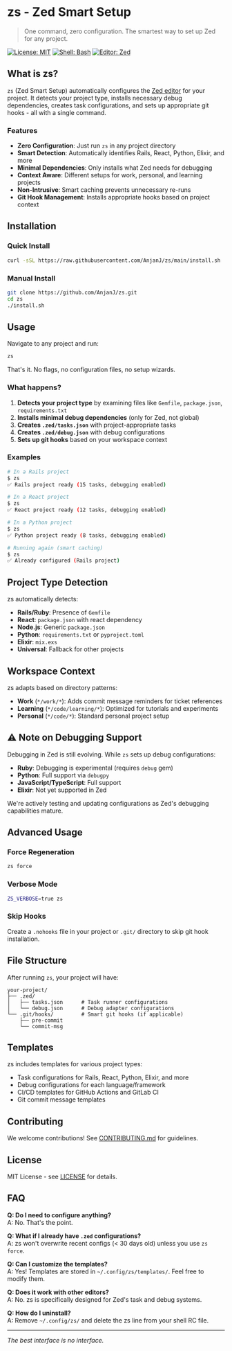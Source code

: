 # zs - Zed Smart Setup

> One command, zero configuration. The smartest way to set up Zed for any project.

[![License: MIT](https://img.shields.io/badge/License-MIT-yellow.svg)](https://opensource.org/licenses/MIT)
[![Shell: Bash](https://img.shields.io/badge/Shell-Bash-blue.svg)](https://www.gnu.org/software/bash/)
[![Editor: Zed](https://img.shields.io/badge/Editor-Zed-orange.svg)](https://zed.dev)

## What is zs?

`zs` (Zed Smart Setup) automatically configures the [Zed editor](https://zed.dev) for your project. It detects your project type, installs necessary debug dependencies, creates task configurations, and sets up appropriate git hooks - all with a single command.

### Features

- **Zero Configuration**: Just run `zs` in any project directory
- **Smart Detection**: Automatically identifies Rails, React, Python, Elixir, and more
- **Minimal Dependencies**: Only installs what Zed needs for debugging
- **Context Aware**: Different setups for work, personal, and learning projects
- **Non-Intrusive**: Smart caching prevents unnecessary re-runs
- **Git Hook Management**: Installs appropriate hooks based on project context

## Installation

### Quick Install

```bash
curl -sSL https://raw.githubusercontent.com/AnjanJ/zs/main/install.sh | bash
```

### Manual Install

```bash
git clone https://github.com/AnjanJ/zs.git
cd zs
./install.sh
```

## Usage

Navigate to any project and run:

```bash
zs
```

That's it. No flags, no configuration files, no setup wizards.

### What happens?

1. **Detects your project type** by examining files like `Gemfile`, `package.json`, `requirements.txt`
2. **Installs minimal debug dependencies** (only for Zed, not global)
3. **Creates `.zed/tasks.json`** with project-appropriate tasks
4. **Creates `.zed/debug.json`** with debug configurations
5. **Sets up git hooks** based on your workspace context

### Examples

```bash
# In a Rails project
$ zs
✅ Rails project ready (15 tasks, debugging enabled)

# In a React project
$ zs
✅ React project ready (12 tasks, debugging enabled)

# In a Python project
$ zs
✅ Python project ready (8 tasks, debugging enabled)

# Running again (smart caching)
$ zs
✅ Already configured (Rails project)
```

## Project Type Detection

zs automatically detects:

- **Rails/Ruby**: Presence of `Gemfile`
- **React**: `package.json` with react dependency
- **Node.js**: Generic `package.json`
- **Python**: `requirements.txt` or `pyproject.toml`
- **Elixir**: `mix.exs`
- **Universal**: Fallback for other projects

## Workspace Context

zs adapts based on directory patterns:

- **Work** (`*/work/*`): Adds commit message reminders for ticket references
- **Learning** (`*/code/learning/*`): Optimized for tutorials and experiments
- **Personal** (`*/code/*`): Standard personal project setup

## ⚠️ Note on Debugging Support

Debugging in Zed is still evolving. While `zs` sets up debug configurations:

- **Ruby**: Debugging is experimental (requires `debug` gem)
- **Python**: Full support via `debugpy`
- **JavaScript/TypeScript**: Full support
- **Elixir**: Not yet supported in Zed

We're actively testing and updating configurations as Zed's debugging capabilities mature.

## Advanced Usage

### Force Regeneration

```bash
zs force
```

### Verbose Mode

```bash
ZS_VERBOSE=true zs
```

### Skip Hooks

Create a `.nohooks` file in your project or `.git/` directory to skip git hook installation.

## File Structure

After running `zs`, your project will have:

```
your-project/
├── .zed/
│   ├── tasks.json      # Task runner configurations
│   └── debug.json      # Debug adapter configurations
└── .git/hooks/         # Smart git hooks (if applicable)
    ├── pre-commit
    └── commit-msg
```

## Templates

zs includes templates for various project types:

- Task configurations for Rails, React, Python, Elixir, and more
- Debug configurations for each language/framework
- CI/CD templates for GitHub Actions and GitLab CI
- Git commit message templates

## Contributing

We welcome contributions! See [CONTRIBUTING.md](CONTRIBUTING.md) for guidelines.

## License

MIT License - see [LICENSE](LICENSE) for details.

## FAQ

**Q: Do I need to configure anything?**  
A: No. That's the point.

**Q: What if I already have `.zed` configurations?**  
A: zs won't overwrite recent configs (< 30 days old) unless you use `zs force`.

**Q: Can I customize the templates?**  
A: Yes! Templates are stored in `~/.config/zs/templates/`. Feel free to modify them.

**Q: Does it work with other editors?**  
A: No. zs is specifically designed for Zed's task and debug systems.

**Q: How do I uninstall?**  
A: Remove `~/.config/zs/` and delete the zs line from your shell RC file.

---

*The best interface is no interface.*
